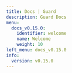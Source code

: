 ```yaml
---
title: Docs | Guard
description: Guard Docs
menu:
  docs_v0.15.0:
    identifier: welcome
    name: Welcome
    weight: 10
left_menu: docs_v0.15.0
info:
  version: v0.15.0
---
```


